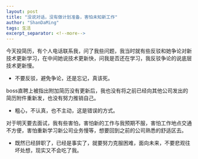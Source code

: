 ```yaml
---
layout: post
title: "没说对话，没有做计划准备，害怕未知新工作"
author: "ShanDaMing"
tags: 生活
excerpt_separator: <!--more-->
---
```


今天投简历，<!--more-->有个人电话联系我，问了我些问题，我当时就有些反驳和她争论对新技术更新学习，在中间她说技术更新快，问我是否还在学习，我反驳争论的说底层技术更新慢。
* 不要反驳，避免争论，还是忘记，真该死。

boss直聘上被指出附加简历没有更新后，我也没有将之前已经向其他公司发出的简历附件重新发，也没有努力推销自己。
* 粗心，不认真，也不主动，这是错误的方式。

对于明天要去面试，我有些害怕，害怕新的工作与我预期不服，害怕工作地点交通不方便，害怕重新学习新公司业务慢等，想要回到之前的公司熟悉的舒适区去。
* 既然已经辞职了，已经是事实了，就要努力克服困难，面向未来，不要悲观往坏处想，现实又不会吃了我。
